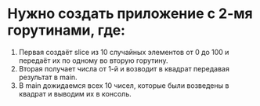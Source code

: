 # Нужно создать приложение с 2-мя горутинами, где:

1. Первая создаёт slice из 10 случайных элементов от 0 до 100 и передаёт их по одному во вторую горутину.
2. Вторая получает числа от 1-й и возводит в квадрат передавая результат в main.
3. В main дожидаемся всех 10 чисел, которые были возведены в квадрат и выводим их в консоль.